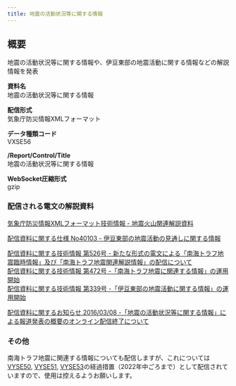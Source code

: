 ```yaml
---
title: 地震の活動状況等に関する情報
---
```


## 概要
地震の活動状況等に関する情報や、伊豆東部の地震活動に関する情報などの解説情報を発表

**資料名** <br/>
 地震の活動状況等に関する情報
 
**配信形式** <br/>
 気象庁防災情報XMLフォーマット

**データ種類コード** <br/>
 VXSE56
 
**/Report/Control/Title** <br/>
 地震の活動状況等に関する情報

**WebSocket圧縮形式** <br/>
 gzip

### 配信される電文の解説資料
 [気象庁防災情報XMLフォーマット技術情報 - 地震火山関連解説資料](https://dmdata.jp/doc/jma/manual/0101-0183.pdf#page=129)
 
 
 [配信資料に関する仕様 No40103 - 伊豆東部の地震活動の見通しに関する情報](https://www.data.jma.go.jp/suishin/shiyou/pdf/no40103)
 
 
 [配信資料に関する技術情報 第526号 - 新たな形式の電文による「南海トラフ地震臨時情報」及び「南海トラフ地震関連解説情報」の配信について](https://dmdata.jp/doc/jma/technical/526.pdf) <br/>
 [配信資料に関する技術情報 第472号 -「南海トラフ地震に関連する情報」の運用開始](https://dmdata.jp/doc/jma/technical/472.pdf) <br/>
 [配信資料に関する技術情報 第339号 -「伊豆東部の地震活動に関する情報」の運用開始	](https://dmdata.jp/doc/jma/technical/339.pdf)
 
 [配信資料に関するお知らせ 2016/03/08 -「地震の活動状況等に関する情報」による報道発表の概要のオンライン配信終了について](https://dmdata.jp/doc/jma/notice/2016/20160308a.pdf)

### その他
南海トラフ地震に関連する情報についても配信しますが、これについては[VYSE50](./et01410), [VYSE51](./et01420), [VYSE53](./et01421)の経過措置（2022年中ごろまで）として配信されていますので、使用は控えるようお願いします。

